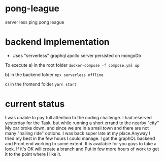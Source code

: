 # pong-league
server less ping pong league 

# backend Implementation
- Uses "serverless" graphql apollo  server persisted on mongoDb 

To execute
a) in the root folder 
`docker-compose -f compose.yml up`

b) in the backend folder
`npx serverless offline`

c) in the frontend folder
`yarn start`


# current status
I was unable to pay full attention to the coding challenge. I had reserved yesterday for the Task, but while running a short errand to the nearby "city" My car broke down, and since we are in a small town and there are not many "hailing ride" options. I was back super late at my place.Anyway I tried my best in the few hours I could manage. I got the graphQL backend and Front end working to some extent.
It is available for you guys to take a look. If it's OK will create a branch and Put in few more hours of work to get it to the point where I like it. 
